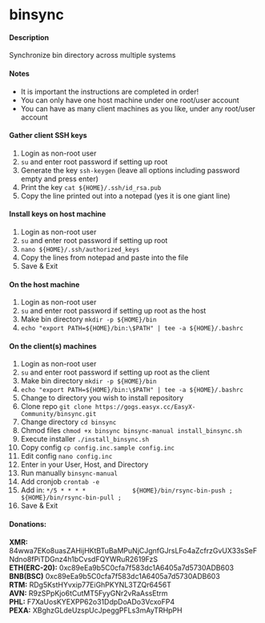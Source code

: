 # binsync

#### Description
Synchronize bin directory across multiple systems

#### Notes
- It is important the instructions are completed in order!<br />
- You can only have one host machine under one root/user account<br />
- You can have as many client machines as you like, under any root/user account<br />

#### Gather client SSH keys
1. Login as non-root user
2. `su` and enter root password if setting up root
3. Generate the key `ssh-keygen` (leave all options including password empty and press enter)
4. Print the key `cat ${HOME}/.ssh/id_rsa.pub`
5. Copy the line printed out into a notepad (yes it is one giant line)

#### Install keys on host machine
1. Login as non-root user
2. `su` and enter root password if setting up root
3. `nano ${HOME}/.ssh/authorized_keys`
4. Copy the lines from notepad and paste into the file
5. Save & Exit

#### On the host machine
1. Login as non-root user
2. `su` and enter root password if setting up root as the host
3. Make bin directory `mkdir -p ${HOME}/bin`
4. `echo "export PATH=${HOME}/bin:\$PATH" | tee -a ${HOME}/.bashrc`

#### On the client(s) machines
1. Login as non-root user
2. `su` and enter root password if setting up root as the client
3. Make bin directory `mkdir -p ${HOME}/bin`
4. `echo "export PATH=${HOME}/bin:\$PATH" | tee -a ${HOME}/.bashrc`
5. Change to directory you wish to install repository
6. Clone repo `git clone https://gogs.easyx.cc/EasyX-Community/binsync.git`
7. Change directory `cd binsync`
8. Chmod files `chmod +x binsync binsync-manual install_binsync.sh`
9. Execute installer `./install_binsync.sh`
10. Copy config `cp config.inc.sample config.inc`
11. Edit config `nano config.inc`
12. Enter in your User, Host, and Directory
13. Run manually `binsync-manual`
14. Add cronjob `crontab -e`
15. Add in: `*/5 * * * *             ${HOME}/bin/rsync-bin-push ; ${HOME}/bin/rsync-bin-pull ;`
16. Save & Exit



#### Donations:
**XMR:** 84wwa7EKo8uasZAHijHKtBTuBaMPuNjCJgnfGJrsLFo4aZcfrzGvUX33sSeFNdno8fPiTDGnz4h1bCvsdFQYWRuR2619FzS <br />
**ETH(ERC-20):** 0xc89eEa9b5C0cfa7f583dc1A6405a7d5730ADB603 <br />
**BNB(BSC)** 0xc89eEa9b5C0cfa7f583dc1A6405a7d5730ADB603 <br />
**RTM:** RDg5KstHYvxip77EiGhPKYNL3TZQr6456T <br />
**AVN:** R9zSPpKjo6tCutMT5FyyGNr2vRaAssEtrm <br />
**PHL:** F7XaUosKYEXPP62o31DdpDoADo3VcxoFP4 <br />
**PEXA:** XBghzGLdeUzspUcJpeggPFLs3mAyTRHpPH <br />
